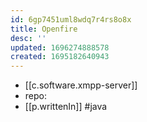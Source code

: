 ```yaml
---
id: 6gp7451uml8wdq7r4rs8o8x
title: Openfire
desc: ''
updated: 1696274888578
created: 1695182640943
---
```


- [[c.software.xmpp-server]]
- repo:
- [[p.writtenIn]] #java